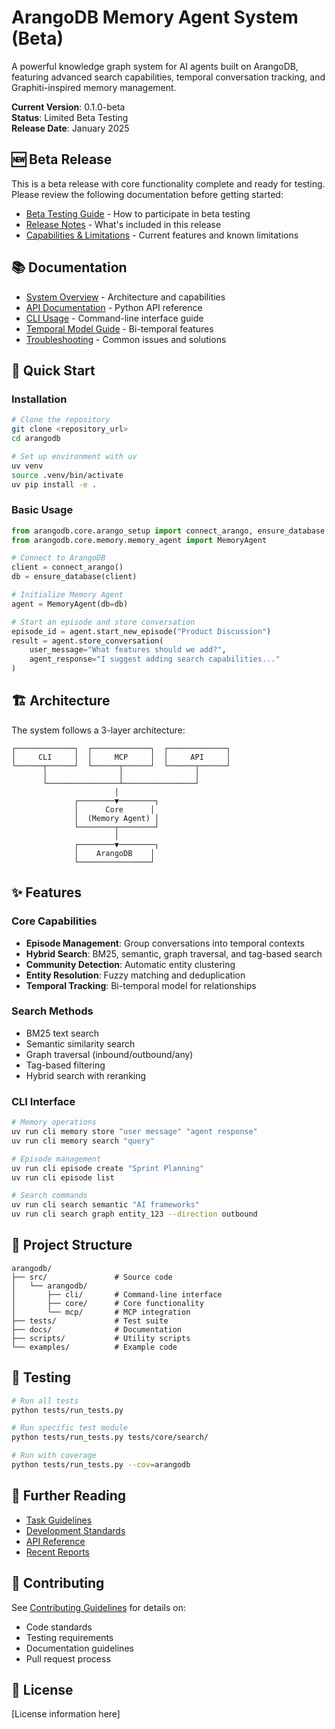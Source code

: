 # ArangoDB Memory Agent System (Beta)

A powerful knowledge graph system for AI agents built on ArangoDB, featuring advanced search capabilities, temporal conversation tracking, and Graphiti-inspired memory management.

**Current Version**: 0.1.0-beta  
**Status**: Limited Beta Testing  
**Release Date**: January 2025

## 🆕 Beta Release

This is a beta release with core functionality complete and ready for testing. Please review the following documentation before getting started:

- [Beta Testing Guide](docs/guides/BETA_TESTING_GUIDE.md) - How to participate in beta testing
- [Release Notes](docs/BETA_RELEASE_NOTES.md) - What's included in this release
- [Capabilities & Limitations](docs/CAPABILITIES_AND_LIMITATIONS.md) - Current features and known limitations

## 📚 Documentation

- [System Overview](docs/SYSTEM_OVERVIEW.md) - Architecture and capabilities
- [API Documentation](docs/api/python_api.md) - Python API reference
- [CLI Usage](docs/guides/CLI_USAGE.md) - Command-line interface guide
- [Temporal Model Guide](docs/guides/TEMPORAL_MODEL_GUIDE.md) - Bi-temporal features
- [Troubleshooting](docs/guides/TROUBLESHOOTING.md) - Common issues and solutions

## 🚀 Quick Start

### Installation

```bash
# Clone the repository
git clone <repository_url>
cd arangodb

# Set up environment with uv
uv venv
source .venv/bin/activate
uv pip install -e .
```

### Basic Usage

```python
from arangodb.core.arango_setup import connect_arango, ensure_database
from arangodb.core.memory.memory_agent import MemoryAgent

# Connect to ArangoDB
client = connect_arango()
db = ensure_database(client)

# Initialize Memory Agent
agent = MemoryAgent(db=db)

# Start an episode and store conversation
episode_id = agent.start_new_episode("Product Discussion")
result = agent.store_conversation(
    user_message="What features should we add?",
    agent_response="I suggest adding search capabilities..."
)
```

## 🏗️ Architecture

The system follows a 3-layer architecture:

```
┌─────────────┐  ┌─────────────┐  ┌─────────────┐
│     CLI     │  │     MCP     │  │     API     │
└──────┬──────┘  └──────┬──────┘  └──────┬──────┘
       │                │                │
       └────────────────┴────────────────┘
                       │
              ┌────────▼────────┐
              │      Core      │
              │  (Memory Agent) │
              └────────┬────────┘
                       │
              ┌────────▼────────┐
              │    ArangoDB    │
              └────────────────┘
```

## ✨ Features

### Core Capabilities
- **Episode Management**: Group conversations into temporal contexts
- **Hybrid Search**: BM25, semantic, graph traversal, and tag-based search
- **Community Detection**: Automatic entity clustering
- **Entity Resolution**: Fuzzy matching and deduplication
- **Temporal Tracking**: Bi-temporal model for relationships

### Search Methods
- BM25 text search
- Semantic similarity search
- Graph traversal (inbound/outbound/any)
- Tag-based filtering
- Hybrid search with reranking

### CLI Interface
```bash
# Memory operations
uv run cli memory store "user message" "agent response"
uv run cli memory search "query"

# Episode management
uv run cli episode create "Sprint Planning"
uv run cli episode list

# Search commands
uv run cli search semantic "AI frameworks"
uv run cli search graph entity_123 --direction outbound
```

## 📁 Project Structure

```
arangodb/
├── src/               # Source code
│   └── arangodb/
│       ├── cli/       # Command-line interface
│       ├── core/      # Core functionality
│       └── mcp/       # MCP integration
├── tests/             # Test suite
├── docs/              # Documentation
├── scripts/           # Utility scripts
└── examples/          # Example code
```

## 🧪 Testing

```bash
# Run all tests
python tests/run_tests.py

# Run specific test module
python tests/run_tests.py tests/core/search/

# Run with coverage
python tests/run_tests.py --cov=arangodb
```

## 📖 Further Reading

- [Task Guidelines](docs/TASK_GUIDELINES.md)
- [Development Standards](docs/memory_bank/GLOBAL_CODING_STANDARDS.md)
- [API Reference](docs/api/python_api.md)
- [Recent Reports](docs/reports/)

## 🤝 Contributing

See [Contributing Guidelines](docs/CONTRIBUTING.md) for details on:
- Code standards
- Testing requirements
- Documentation guidelines
- Pull request process

## 📄 License

[License information here]